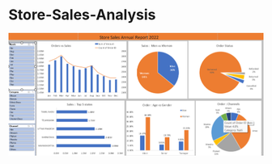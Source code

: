 # Store-Sales-Analysis
![Dashboard Preview](https://github.com/divyanshu-mayank/Store-Sales-Analysis/blob/main/Dashboard.png)
